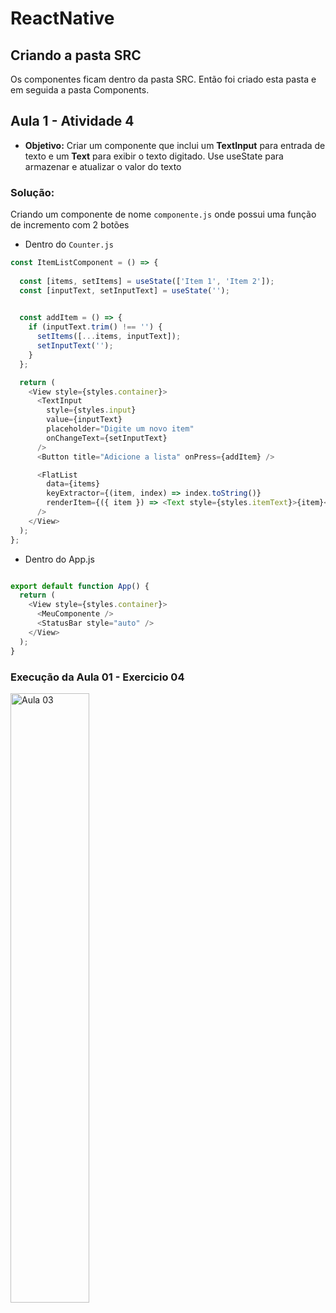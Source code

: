 #  ReactNative 

## Criando a pasta SRC

Os componentes ficam dentro da pasta SRC. Então foi criado esta pasta e em seguida a pasta Components. 

## Aula 1 - Atividade 4

- **Objetivo:** Criar um componente que inclui um **TextInput** para entrada de texto e um **Text** para exibir o texto digitado. Use useState para armazenar e atualizar o valor do texto

### Solução: 

Criando um componente de nome `componente.js` onde possui uma função de incremento com 2 botões

- Dentro do `Counter.js`

~~~ javascript 
const ItemListComponent = () => {
 
  const [items, setItems] = useState(['Item 1', 'Item 2']); 
  const [inputText, setInputText] = useState('');

  
  const addItem = () => {
    if (inputText.trim() !== '') {
      setItems([...items, inputText]); 
      setInputText('');
    }
  };

  return (
    <View style={styles.container}>
      <TextInput
        style={styles.input}
        value={inputText}
        placeholder="Digite um novo item"
        onChangeText={setInputText} 
      />
      <Button title="Adicione a lista" onPress={addItem} />

      <FlatList
        data={items}
        keyExtractor={(item, index) => index.toString()}
        renderItem={({ item }) => <Text style={styles.itemText}>{item}</Text>}
      />
    </View>
  );
};

~~~

- Dentro do App.js

~~~ javascript 

export default function App() {
  return (
    <View style={styles.container}>
      <MeuComponente />
      <StatusBar style="auto" />
    </View>
  );
}

~~~

### Execução da Aula 01 - Exercicio 04

<img src="/Prints/aula 04.jpg" alt="Aula 03" style="width: 50%;">
